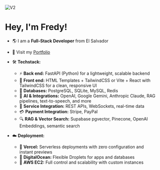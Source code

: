 
![V2](https://github.com/user-attachments/assets/91a72482-d2c4-4ac0-964b-b2994643cc8b)

# Hey, I'm Fredy!

* 🌎 I am a **Full-Stack Developer** from El Salvador
* 🔗 Visit my [Portfolio](https://f4k3r22-portafolio.vercel.app/)
* 🛠️ **Techstack:**

  * ⚡ **Back end:** FastAPI (Python) for a lightweight, scalable backend
  * 🎨 **Front end:** HTML Templates + TailwindCSS or Vite + React with TailwindCSS for a clean, responsive UI
  * 💾 **Databases:** PostgreSQL, SQLite, MySQL, Redis
  * 🤖 **AI & Integrations:** OpenAI, Google Gemini, Anthropic Claude, RAG pipelines, text-to-speech, and more
  * 🔌 **Service Integration:** REST APIs, WebSockets, real-time data
  * 💳 **Payment Integration:** Stripe, PayPal
  * 🔍 **RAG & Vector Search:** Supabase pgvector, Pinecone, OpenAI Embeddings, semantic search
* ☁️ **Deployment:**

  * 🚀 **Vercel:** Serverless deployments with zero configuration and instant previews
  * 🐳 **DigitalOcean:** Flexible Droplets for apps and databases
  * 🔧 **AWS EC2:** Full control and scalability with custom instances
